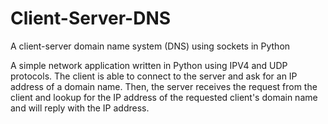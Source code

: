 # Client-Server-DNS
A client-server domain name system (DNS) using sockets in Python

A simple network application written in Python using IPV4 and UDP protocols.
The client is able to connect to the server and ask for an IP address of a domain name.
Then, the server receives the request from the client and lookup for the IP address of the requested client's domain name and will reply with the IP address.
